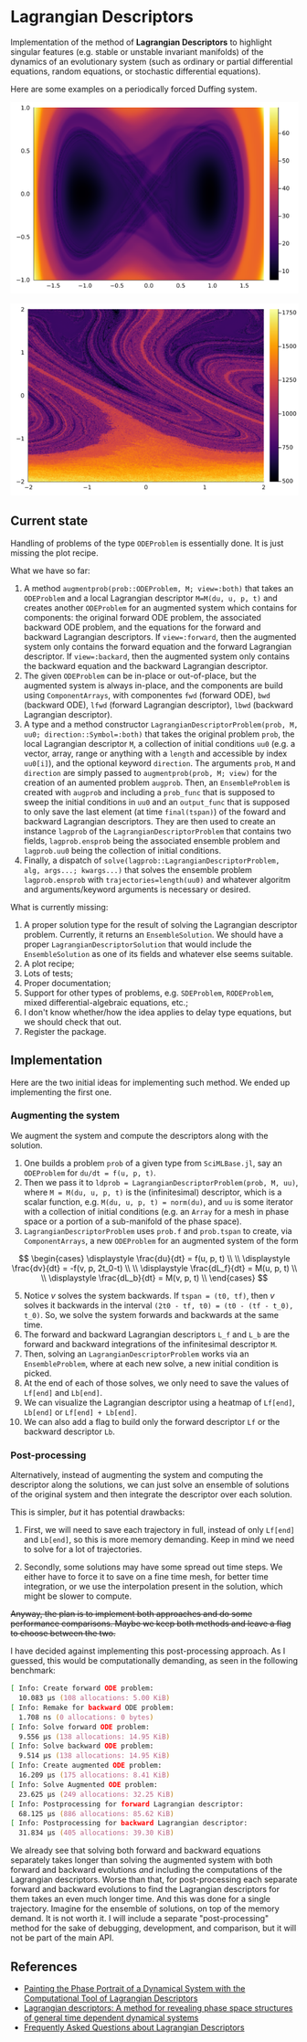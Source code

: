 # Lagrangian Descriptors

Implementation of the method of **Lagrangian Descriptors** to highlight singular features (e.g. stable or unstable invariant manifolds) of the dynamics of an evolutionary system (such as ordinary or partial differential equations, random equations, or stochastic differential equations).

Here are some examples on a periodically forced Duffing system.

![Duffing 1](examples/img/duffing1.png)

![Duffing 2](examples/img/duffing2.png)

## Current state

Handling of problems of the type `ODEProblem` is essentially done. It is just missing the plot recipe.

What we have so far:

1. A method `augmentprob(prob::ODEProblem, M; view=:both)` that takes an `ODEProblem` and a local Lagrangian descriptor `M=M(du, u, p, t)` and creates another `ODEProblem` for an augmented system which contains for components: the original forward ODE problem, the associated backward ODE problem, and the equations for the forward and backward Lagrangian descriptors. If `view=:forward`, then the augmented system only contains the forward equation and the forward Lagrangian descriptor. If `view=:backard`, then the augmented system only contains the backward equation and the backward Lagrangian descriptor.
1. The given `ODEProblem` can be in-place or out-of-place, but the augmented system is always in-place, and the components are build using `ComponentArrays`, with componentes `fwd` (forward ODE), `bwd` (backward ODE), `lfwd` (forward Lagrangian descriptor), `lbwd` (backward Lagrangian descriptor).
1. A type and a method constructor `LagrangianDescriptorProblem(prob, M, uu0; direction::Symbol=:both)` that takes the original problem `prob`, the local Lagrangian descriptor `M`, a collection of initial conditions `uu0` (e.g. a vector, array, range or anything with a `length` and accessible by index `uu0[i]`), and the optional keyword `direction`. The arguments `prob`, `M` and `direction` are simply passed to `augmentprob(prob, M; view)` for the creation of an aumented problem `augprob`. Then, an `EnsembleProblem` is created with `augprob` and including a `prob_func` that is supposed to sweep the initial conditions in `uu0` and an `output_func` that is supposed to only save the last element (at time `final(tspan)`) of the foward and backward Lagrangian descriptors. They are then used to create an instance `lagprob` of the `LagrangianDescriptorProblem` that contains two fields, `lagprob.ensprob` being the associated ensemble problem and `lagprob.uu0` being the collection of initial conditions.
1. Finally, a dispatch of `solve(lagprob::LagrangianDescriptorProblem, alg, args...; kwargs...)` that solves the ensemble problem `lagprob.ensprob` with `trajectories=length(uu0)` and whatever algoritm and arguments/keyword arguments is necessary or desired.

What is currently missing:
1. A proper solution type for the result of solving the Lagrangian descriptor problem. Currently, it returns an `EnsembleSolution`. We should have a proper `LagrangianDescriptorSolution` that would include the `EnsembleSolution` as one of its fields and whatever else seems suitable.
1. A plot recipe;
1. Lots of tests;
1. Proper documentation;
1. Support for other types of problems, e.g. `SDEProblem`, `RODEProblem`, mixed differential-algebraic equations, etc.;
1. I don't know whether/how the idea applies to delay type equations, but we should check that out.
1. Register the package.

## Implementation

Here are the two initial ideas for implementing such method. We ended up implementing the first one.

### Augmenting the system

We augment the system and compute the descriptors along with the solution.

1. One builds a problem `prob` of a given type from `SciMLBase.jl`, say an `ODEProblem` for `du/dt = f(u, p, t)`.
2. Then we pass it to `ldprob = LagrangianDescriptorProblem(prob, M, uu)`, where `M = M(du, u, p, t)` is the (infinitesimal) descriptor, which is a scalar function, e.g. `M(du, u, p, t) = norm(du)`, and `uu` is some iterator with a collection of initial conditions (e.g. an `Array` for a mesh in phase space or a portion of a sub-manifold of the phase space). 
3.  `LagrangianDescriptorProblem` uses `prob.f` and `prob.tspan` to create, via `ComponentArrays`,  a new `ODEProblem` for an augmented system of the form

$$
\begin{cases}
\displaystyle \frac{du}{dt} = f(u, p, t) \\ \\
\displaystyle \frac{dv}{dt}  = -f(v, p, 2t_0-t) \\ \\
\displaystyle \frac{dL_f}{dt}  = M(u, p, t) \\ \\
\displaystyle \frac{dL_b}{dt}  = M(v, p, t) \\
\end{cases}
$$

5. Notice $v$ solves the system backwards. If `tspan = (t0, tf)`, then $v$ solves it backwards in the interval `(2t0 - tf, t0) = (t0 - (tf - t_0), t_0)`. So, we solve the system forwards and backwards at the same time.
6. The forward and backward Lagrangian descriptors `L_f` and `L_b` are the forward and backward integrations of the infinitesimal descriptor `M`.
7. Then, solving an `LagrangianDescriptorProblem` works via an `EnsembleProblem`, where at each new solve, a new initial condition is picked.
8. At the end of each of those solves, we only need to save the values of `Lf[end]` and `Lb[end]`.
9. We can visualize the Lagrangian descriptor using a heatmap of `Lf[end]`, `Lb[end]` or `Lf[end] + Lb[end]`.
10. We can also add a flag to build only the forward descriptor `Lf` or the backward descriptor `Lb`.

### Post-processing 

Alternatively, instead of augmenting the system and computing the descriptor along the solutions, we can just solve an ensemble of solutions of the original system and then integrate the descriptor over each solution.

This is simpler, *but* it has potential drawbacks:

1. First, we will need to save each trajectory in full, instead of only `Lf[end]` and `Lb[end]`, so this is more memory demanding. Keep in mind we need to solve for a lot of trajectories.

2. Secondly, some solutions may have some spread out time steps. We either have to force it to save on a fine time mesh, for better time integration, or we use the interpolation present in the solution, which might be slower to compute.

~~Anyway, the plan is to implement both approaches and do some performance comparisons. Maybe we keep both methods and leave a flag to choose between the two.~~

I have decided against implementing this post-processing approach. As I guessed, this would be computationally demanding, as seen in the following benchmark:
```zsh
[ Info: Create forward ODE problem:
  10.083 μs (108 allocations: 5.00 KiB)
[ Info: Remake for backward ODE problem:
  1.708 ns (0 allocations: 0 bytes)
[ Info: Solve forward ODE problem:
  9.556 μs (138 allocations: 14.95 KiB)
[ Info: Solve backward ODE problem:
  9.514 μs (138 allocations: 14.95 KiB)
[ Info: Create augmented ODE problem:
  16.209 μs (175 allocations: 8.41 KiB)
[ Info: Solve Augmented ODE problem:
  23.625 μs (249 allocations: 32.25 KiB)
[ Info: Postprocessing for forward Lagrangian descriptor:
  68.125 μs (886 allocations: 85.62 KiB)
[ Info: Postprocessing for backward Lagrangian descriptor:
  31.834 μs (405 allocations: 39.30 KiB)
```

We already see that solving both forward and backward equations separately takes longer than solving the augmented system with both forward and backward evolutions *and* including the computations of the Lagrangian descriptors. Worse than that, for post-processing each separate forward and backward evolutions to find the Lagrangian descriptors for them takes an even much longer time. And this was done for a single trajectory. Imagine for the ensemble of solutions, on top of the memory demand. It is not worth it. I will include a separate "post-processing" method for the sake of debugging, development, and comparison, but it will not be part of the main API.

## References

* [Painting the Phase Portrait of a Dynamical System with the Computational Tool of Lagrangian Descriptors](https://www.ams.org/journals/notices/202206/noti2489/noti2489.html?adat=June/July%202022&trk=2489&galt=none&cat=feature&pdfissue=202206&pdffile=rnoti-p936.pdf)
* [Lagrangian descriptors: A method for revealing phase space structures of general time dependent dynamical systems](https://www.sciencedirect.com/science/article/abs/pii/S1007570413002037)
* [Frequently Asked Questions about Lagrangian Descriptors](https://acp.copernicus.org/preprints/acp-2016-633/acp-2016-633-SC2-supplement.pdf)

